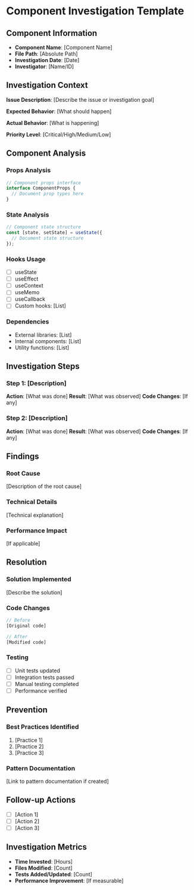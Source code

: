 # Component Investigation Template

## Component Information
- **Component Name**: [Component Name]
- **File Path**: [Absolute Path]
- **Investigation Date**: [Date]
- **Investigator**: [Name/ID]

## Investigation Context
**Issue Description**: [Describe the issue or investigation goal]

**Expected Behavior**: [What should happen]

**Actual Behavior**: [What is happening]

**Priority Level**: [Critical/High/Medium/Low]

## Component Analysis

### Props Analysis
```typescript
// Component props interface
interface ComponentProps {
  // Document prop types here
}
```

### State Analysis
```typescript
// Component state structure
const [state, setState] = useState({
  // Document state structure
});
```

### Hooks Usage
- [ ] useState
- [ ] useEffect
- [ ] useContext
- [ ] useMemo
- [ ] useCallback
- [ ] Custom hooks: [List]

### Dependencies
- External libraries: [List]
- Internal components: [List]
- Utility functions: [List]

## Investigation Steps

### Step 1: [Description]
**Action**: [What was done]
**Result**: [What was observed]
**Code Changes**: [If any]

### Step 2: [Description]
**Action**: [What was done]
**Result**: [What was observed]
**Code Changes**: [If any]

## Findings

### Root Cause
[Description of the root cause]

### Technical Details
[Technical explanation]

### Performance Impact
[If applicable]

## Resolution

### Solution Implemented
[Describe the solution]

### Code Changes
```typescript
// Before
[Original code]

// After
[Modified code]
```

### Testing
- [ ] Unit tests updated
- [ ] Integration tests passed
- [ ] Manual testing completed
- [ ] Performance verified

## Prevention

### Best Practices Identified
1. [Practice 1]
2. [Practice 2]
3. [Practice 3]

### Pattern Documentation
[Link to pattern documentation if created]

## Follow-up Actions
- [ ] [Action 1]
- [ ] [Action 2]
- [ ] [Action 3]

## Investigation Metrics
- **Time Invested**: [Hours]
- **Files Modified**: [Count]
- **Tests Added/Updated**: [Count]
- **Performance Improvement**: [If measurable]